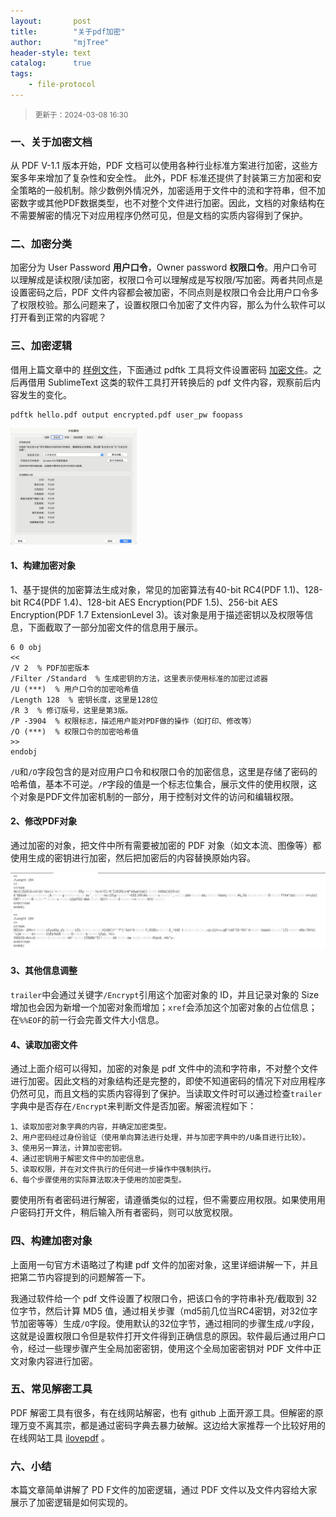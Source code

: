 ```yaml
---
layout:       post
title:        "关于pdf加密"
author:       "mjTree"
header-style: text
catalog:      true
tags:
    - file-protocol
---
```


><small>更新于：2024-03-08 16:30</small>


### 一、关于加密文档
从 PDF V-1.1 版本开始，PDF 文档可以使用各种行业标准方案进行加密，这些方案多年来增加了复杂性和安全性。 此外，PDF 标准还提供了封装第三方加密和安全策略的一般机制。除少数例外情况外，加密适用于文件中的流和字符串，但不加密数字或其他PDF数据类型，也不对整个文件进行加密。因此，文档的对象结构在不需要解密的情况下对应用程序仍然可见，但是文档的实质内容得到了保护。  


### 二、加密分类
加密分为 User Password **用户口令**，Owner password **权限口令**。用户口令可以理解成是读权限/读加密，权限口令可以理解成是写权限/写加密。两者共同点是设置密码之后，PDF 文件内容都会被加密，不同点则是权限口令会比用户口令多了权限校验。那么问题来了，设置权限口令加密了文件内容，那么为什么软件可以打开看到正常的内容呢？  


### 三、加密逻辑
借用上篇文章中的 [样例文件](/data/2023/hello.pdf)，下面通过 pdftk 工具将文件设置密码 [加密文件](/data/2024/encrypted.pdf)。之后再借用 SublimeText 这类的软件工具打开转换后的 pdf 文件内容，观察前后内容发生的变化。  

```shell
pdftk hello.pdf output encrypted.pdf user_pw foopass
```
<img src="/img/article-img/2024/0102_1.jpg" alt="permission" width="40%" height="40%">  


#### 1、构建加密对象
1、基于提供的加密算法生成对象，常见的加密算法有40-bit RC4(PDF 1.1)、128-bit RC4(PDF 1.4)、128-bit AES Encryption(PDF 1.5)、256-bit AES Encryption(PDF 1.7 ExtensionLevel 3)。该对象是用于描述密钥以及权限等信息，下面截取了一部分加密文件的信息用于展示。  

```text
6 0 obj 
<<
/V 2  % PDF加密版本
/Filter /Standard  % 生成密钥的方法，这里表示使用标准的加密过滤器
/U (***)  % 用户口令的加密哈希值
/Length 128  % 密钥长度，这里是128位
/R 3  % 修订版号，这里是第3版。
/P -3904  % 权限标志，描述用户能对PDF做的操作（如打印、修改等）
/O (***)  % 权限口令的加密哈希值
>>
endobj
```

`/U`和`/O`字段包含的是对应用户口令和权限口令的加密信息，这里是存储了密码的哈希值，基本不可逆。`/P`字段的值是一个标志位集合，展示文件的使用权限，这个对象是PDF文件加密机制的一部分，用于控制对文件的访问和编辑权限。  


#### 2、修改PDF对象
通过加密的对象，把文件中所有需要被加密的 PDF 对象（如文本流、图像等）都使用生成的密钥进行加密，然后把加密后的内容替换原始内容。  

![confuse](/img/article-img/2024/0102_2.jpg)  


#### 3、其他信息调整
`trailer`中会通过关键字`/Encrypt`引用这个加密对象的 ID，并且记录对象的 Size 增加也会因为新增一个加密对象而增加；`xref`会添加这个加密对象的占位信息；在`%%EOF`的前一行会完善文件大小信息。  


#### 4、读取加密文件

通过上面介绍可以得知，加密的对象是 pdf 文件中的流和字符串，不对整个文件进行加密。因此文档的对象结构还是完整的，即使不知道密码的情况下对应用程序仍然可见，而且文档的实质内容得到了保护。当读取文件时可以通过检查`trailer`字典中是否存在`/Encrypt`来判断文件是否加密。解密流程如下：  

```text
1、读取加密对象字典的内容，并确定加密类型。
2、用户密码经过身份验证（使用单向算法进行处理，并与加密字典中的/U条目进行比较）。
3、使用另一算法，计算加密密钥。
4、通过密钥用于解密文件中的加密信息。
5、读取权限，并在对文件执行的任何进一步操作中强制执行。
6、每个步骤使用的实际算法取决于使用的加密类型。
```
要使用所有者密码进行解密，请遵循类似的过程，但不需要应用权限。如果使用用户密码打开文件，稍后输入所有者密码，则可以放宽权限。


### 四、构建加密对象
上面用一句官方术语略过了构建 pdf 文件的加密对象，这里详细讲解一下，并且把第二节内容提到的问题解答一下。  

我通过软件给一个 pdf 文件设置了权限口令，把该口令的字符串补充/截取到 32 位字节，然后计算 MD5 值，通过相关步骤（md5前几位当RC4密钥，对32位字节加密等等）生成`/O`字段。使用默认的32位字节，通过相同的步骤生成`/U`字段，这就是设置权限口令但是软件打开文件得到正确信息的原因。软件最后通过用户口令，经过一些理步骤产生全局加密密钥，使用这个全局加密密钥对 PDF 文件中正文对象内容进行加密。  


### 五、常见解密工具

PDF 解密工具有很多，有在线网站解密，也有 github 上面开源工具。但解密的原理万变不离其宗，都是通过密码字典去暴力破解。这边给大家推荐一个比较好用的在线网站工具 [ilovepdf](https://www.ilovepdf.com/zh-cn/unlock_pdf) 。  


### 六、小结

本篇文章简单讲解了 PD F文件的加密逻辑，通过 PDF 文件以及文件内容给大家展示了加密逻辑是如何实现的。  

